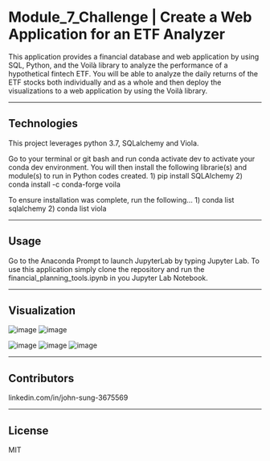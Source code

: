 # Module_7_Challenge | Create a Web Application for an ETF Analyzer

This application provides a financial database and web application by using SQL, Python, and the Voilà library to analyze the performance of a hypothetical fintech ETF. You will be able to analyze the daily returns of the ETF stocks both individually and as a whole and then deploy the visualizations to a web application by using the Voilà library.

---

## Technologies

This project leverages python 3.7, SQLalchemy and Viola.

Go to your terminal or git bash and run conda activate dev to activate your conda dev environment. 
You will then install the following librarie(s) and module(s) to run in Python codes created.
    1) pip install SQLAlchemy
    2) conda install -c conda-forge voila

To ensure installation was complete, run the following...
    1) conda list sqlalchemy
    2) conda list viola

---

## Usage

Go to the Anaconda Prompt to launch JupyterLab by typing Jupyter Lab. To use this application simply clone the repository and run the financial_planning_tools.ipynb in you Jupyter Lab Notebook.

---

## Visualization
![image](https://user-images.githubusercontent.com/87351302/140453194-1a68d5d3-0e7a-40a5-b93b-10f5581ed3b7.png)
![image](https://user-images.githubusercontent.com/87351302/140453088-fc7bc319-1192-46ec-b8c1-1bf2d7534d41.png)

![image](https://user-images.githubusercontent.com/87351302/140452649-f40daeb6-b6f1-4e13-8da8-346667d01406.png)
![image](https://user-images.githubusercontent.com/87351302/140452718-2b5d35dc-0cc7-4ee4-96f1-9d0801bd8fec.png)
![image](https://user-images.githubusercontent.com/87351302/140452796-ff970a4a-ad5a-48bb-bb95-100157e38391.png)

---

## Contributors

linkedin.com/in/john-sung-3675569

---

## License

MIT
